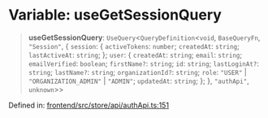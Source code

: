 # Variable: useGetSessionQuery

> **useGetSessionQuery**: `UseQuery`\<`QueryDefinition`\<`void`, `BaseQueryFn`, `"Session"`, \{ `session`: \{ `activeTokens`: `number`; `createdAt`: `string`; `lastActiveAt`: `string`; \}; `user`: \{ `createdAt`: `string`; `email`: `string`; `emailVerified`: `boolean`; `firstName?`: `string`; `id`: `string`; `lastLoginAt?`: `string`; `lastName?`: `string`; `organizationId?`: `string`; `role`: `"USER"` \| `"ORGANIZATION_ADMIN"` \| `"ADMIN"`; `updatedAt`: `string`; \}; \}, `"authApi"`, `unknown`\>\>

Defined in: [frontend/src/store/api/authApi.ts:151](https://github.com/lsendel/sass/blob/ca8b2b87627589617e0de57047e1f50d53e78078/frontend/src/store/api/authApi.ts#L151)
